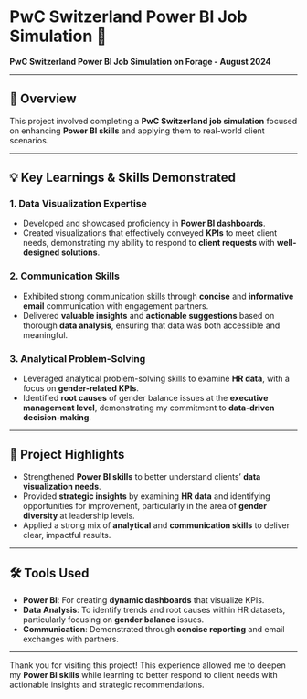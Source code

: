 # PwC Switzerland Power BI Job Simulation 🚀

**PwC Switzerland Power BI Job Simulation on Forage - August 2024**

---

## 📌 **Overview**

This project involved completing a **PwC Switzerland job simulation** focused on enhancing **Power BI skills** and applying them to real-world client scenarios.

---

## 💡 **Key Learnings & Skills Demonstrated**

### 1. **Data Visualization Expertise**
- Developed and showcased proficiency in **Power BI dashboards**.
- Created visualizations that effectively conveyed **KPIs** to meet client needs, demonstrating my ability to respond to **client requests** with **well-designed solutions**.

### 2. **Communication Skills**
- Exhibited strong communication skills through **concise** and **informative email** communication with engagement partners.
- Delivered **valuable insights** and **actionable suggestions** based on thorough **data analysis**, ensuring that data was both accessible and meaningful.

### 3. **Analytical Problem-Solving**
- Leveraged analytical problem-solving skills to examine **HR data**, with a focus on **gender-related KPIs**.
- Identified **root causes** of gender balance issues at the **executive management level**, demonstrating my commitment to **data-driven decision-making**.

---

## 🔑 **Project Highlights**

- Strengthened **Power BI skills** to better understand clients’ **data visualization needs**.
- Provided **strategic insights** by examining **HR data** and identifying opportunities for improvement, particularly in the area of **gender diversity** at leadership levels.
- Applied a strong mix of **analytical** and **communication skills** to deliver clear, impactful results.

---

## 🛠️ **Tools Used**

- **Power BI**: For creating **dynamic dashboards** that visualize KPIs.
- **Data Analysis**: To identify trends and root causes within HR datasets, particularly focusing on **gender balance** issues.
- **Communication**: Demonstrated through **concise reporting** and email exchanges with partners.

---

Thank you for visiting this project! This experience allowed me to deepen my **Power BI skills** while learning to better respond to client needs with actionable insights and strategic recommendations.
